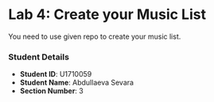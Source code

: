 # Lab 4: Create your Music List

You need to use given repo to create your music list.

### Student Details

- **Student ID**: U1710059
- **Student Name**: Abdullaeva Sevara
- **Section Number**: 3
